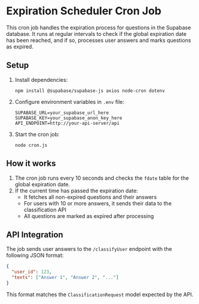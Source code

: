 # Expiration Scheduler Cron Job

This cron job handles the expiration process for questions in the Supabase database. It runs at regular intervals to check if the global expiration date has been reached, and if so, processes user answers and marks questions as expired.

## Setup

1. Install dependencies:
   ```
   npm install @supabase/supabase-js axios node-cron dotenv
   ```

2. Configure environment variables in `.env` file:
   ```
   SUPABASE_URL=your_supabase_url_here
   SUPABASE_KEY=your_supabase_anon_key_here
   API_ENDPOINT=http://your-api-server/api
   ```

3. Start the cron job:
   ```
   node cron.js
   ```

## How it works

1. The cron job runs every 10 seconds and checks the `fdate` table for the global expiration date.
2. If the current time has passed the expiration date:
   - It fetches all non-expired questions and their answers
   - For users with 10 or more answers, it sends their data to the classification API
   - All questions are marked as expired after processing

## API Integration

The job sends user answers to the `/classifyUser` endpoint with the following JSON format:
```json
{
  "user_id": 123,
  "texts": ["Answer 1", "Answer 2", "..."]
}
```

This format matches the `ClassificationRequest` model expected by the API. 